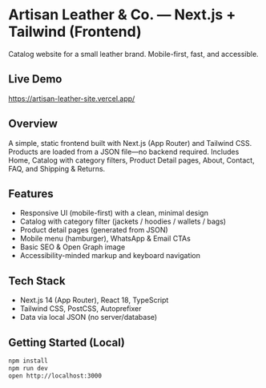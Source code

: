 # Artisan Leather & Co. — Next.js + Tailwind (Frontend)

Catalog website for a small leather brand. Mobile-first, fast, and accessible.

## Live Demo
https://artisan-leather-site.vercel.app/

## Overview
A simple, static frontend built with Next.js (App Router) and Tailwind CSS. Products are loaded from a JSON file—no backend required. Includes Home, Catalog with category filters, Product Detail pages, About, Contact, FAQ, and Shipping & Returns.

## Features
- Responsive UI (mobile-first) with a clean, minimal design  
- Catalog with category filter (jackets / hoodies / wallets / bags)  
- Product detail pages (generated from JSON)  
- Mobile menu (hamburger), WhatsApp & Email CTAs  
- Basic SEO & Open Graph image  
- Accessibility-minded markup and keyboard navigation

## Tech Stack
- Next.js 14 (App Router), React 18, TypeScript  
- Tailwind CSS, PostCSS, Autoprefixer  
- Data via local JSON (no server/database)

## Getting Started (Local)
```bash
npm install
npm run dev
open http://localhost:3000
